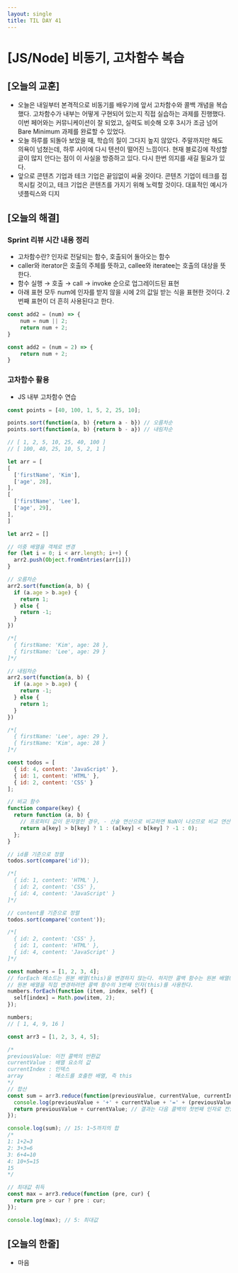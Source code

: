 ```yaml
---
layout: single
title: TIL DAY 41
---
```


# [JS/Node] 비동기, 고차함수 복습

## [오늘의 교훈]

- 오늘은 내일부터 본격적으로 비동기를 배우기에 앞서 고차함수와 콜백 개념을 복습했다. 고차함수가 내부는 어떻게 구현되어 있는지 직접 실습하는 과제를 진행했다. 이번 페어와는 커뮤니케이션이 잘 되었고, 실력도 비슷해 오후 3시가 조금 넘어 Bare Minimum 과제를 완료할 수 있었다.
- 오늘 하루를 되돌아 보았을 때, 학습의 질이 그다지 높지 않았다. 주말까지만 해도 의욕이 넘쳤는데, 하루 사이에 다시 텐션이 떨어진 느낌이다. 현재 블로깅에 작성할 글이 많지 안다는 점이 이 사실을 방증하고 있다. 다시 한번 의지를 새길 필요가 있다.
- 앞으로 콘텐츠 기업과 테크 기업은 끝임없이 싸울 것이다. 콘텐츠 기업이 테크를 접목시킬 것이고, 테크 기업은 콘텐츠를 가지기 위해 노력할 것이다. 대표적인 예시가 넷플릭스와 디지

## [오늘의 해결]

### Sprint 리뷰 시간 내용 정리

- 고차함수란? 인자로 전달되는 함수, 호출되어 돌아오는 함수
- caller와 iterator은 호출의 주체를 뜻하고, callee와 iteratee는 호출의 대상을 뜻한다.
- 함수 실행 → 호출 → call → invoke 순으로 업그레이드된 표현
- 아래 표현 모두 num에 인자를 받지 않을 시에 2의 값일 받는 식을 표현한 것이다. 2번째 표현이 더 흔히 사용된다고 한다.

```jsx
const add2 = (num) => {
	num = num || 2;
	return num + 2;
}

const add2 = (num = 2) => {
	return num + 2;
}
```

### 고차함수 활용

- JS 내부 고차함수 연습

```jsx
const points = [40, 100, 1, 5, 2, 25, 10];

points.sort(function(a, b) {return a - b}) // 오름차순
points.sort(function(a, b) {return b - a}) // 내림차순

// [ 1, 2, 5, 10, 25, 40, 100 ]
// [ 100, 40, 25, 10, 5, 2, 1 ]

let arr = [
[
  ['firstName', 'Kim'],
  ['age', 28],
],
[
  ['firstName', 'Lee'],
  ['age', 29],
],
]

let arr2 = []

// 이중 배열을 객체로 변경
for (let i = 0; i < arr.length; i++) {
  arr2.push(Object.fromEntries(arr[i]))
}

// 오름차순
arr2.sort(function(a, b) {
  if (a.age > b.age) {
    return 1;
  } else {
    return -1;
  }
})

/*[
  { firstName: 'Kim', age: 28 },
  { firstName: 'Lee', age: 29 }
]*/

// 내림차순
arr2.sort(function(a, b) {
  if (a.age > b.age) {
    return -1;
  } else {
    return 1;
  }
})

/*[
  { firstName: 'Lee', age: 29 },
  { firstName: 'Kim', age: 28 }
]*/

const todos = [
  { id: 4, content: 'JavaScript' },
  { id: 1, content: 'HTML' },
  { id: 2, content: 'CSS' }
];

// 비교 함수
function compare(key) {
  return function (a, b) {
    // 프로퍼티 값이 문자열인 경우, - 산술 연산으로 비교하면 NaN이 나오므로 비교 연산을 사용한다.
    return a[key] > b[key] ? 1 : (a[key] < b[key] ? -1 : 0);
  };
}

// id를 기준으로 정렬
todos.sort(compare('id'));

/*[
  { id: 1, content: 'HTML' },
  { id: 2, content: 'CSS' },
  { id: 4, content: 'JavaScript' }
]*/

// content를 기준으로 정렬
todos.sort(compare('content'));

/*[
  { id: 2, content: 'CSS' },
  { id: 1, content: 'HTML' },
  { id: 4, content: 'JavaScript' }
]*/

const numbers = [1, 2, 3, 4];
// forEach 메소드는 원본 배열(this)을 변경하지 않는다. 하지만 콜백 함수는 원본 배열(this)을 변경할 수는 있다.
// 원본 배열을 직접 변경하려면 콜백 함수의 3번째 인자(this)를 사용한다.
numbers.forEach(function (item, index, self) {
  self[index] = Math.pow(item, 2);
});

numbers;
// [ 1, 4, 9, 16 ]

const arr3 = [1, 2, 3, 4, 5];

/*
previousValue: 이전 콜백의 반환값
currentValue : 배열 요소의 값
currentIndex : 인덱스
array        : 메소드를 호출한 배열, 즉 this
*/
// 합산
const sum = arr3.reduce(function(previousValue, currentValue, currentIndex, self) {
  console.log(previousValue + '+' + currentValue + '=' + (previousValue + currentValue));
  return previousValue + currentValue; // 결과는 다음 콜백의 첫번째 인자로 전달된다
});

console.log(sum); // 15: 1~5까지의 합
/*
1: 1+2=3
2: 3+3=6
3: 6+4=10
4: 10+5=15
15
*/

// 최대값 취득
const max = arr3.reduce(function (pre, cur) {
  return pre > cur ? pre : cur;
});

console.log(max); // 5: 최대값
```

## [오늘의 한줄]

- 마음
